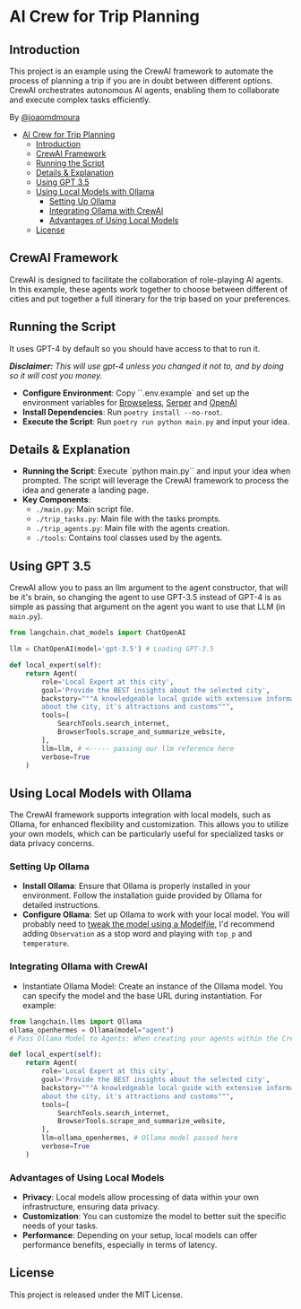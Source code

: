# AI Crew for Trip Planning

## Introduction

This project is an example using the CrewAI framework to automate the process of planning a trip if you are in doubt between different options. CrewAI orchestrates autonomous AI agents, enabling them to collaborate and execute complex tasks efficiently.

By [@joaomdmoura](https://x.com/joaomdmoura)

- [AI Crew for Trip Planning](#ai-crew-for-trip-planning)
  - [Introduction](#introduction)
  - [CrewAI Framework](#crewai-framework)
  - [Running the Script](#running-the-script)
  - [Details \& Explanation](#details--explanation)
  - [Using GPT 3.5](#using-gpt-35)
  - [Using Local Models with Ollama](#using-local-models-with-ollama)
    - [Setting Up Ollama](#setting-up-ollama)
    - [Integrating Ollama with CrewAI](#integrating-ollama-with-crewai)
    - [Advantages of Using Local Models](#advantages-of-using-local-models)
  - [License](#license)

## CrewAI Framework

CrewAI is designed to facilitate the collaboration of role-playing AI agents. In this example, these agents work together to choose between different of cities and put together a full itinerary for the trip based on your preferences.

## Running the Script

It uses GPT-4 by default so you should have access to that to run it.

***Disclaimer:** This will use gpt-4 unless you changed it
not to, and by doing so it will cost you money.*

- **Configure Environment**: Copy ``.env.example` and set up the environment variables for [Browseless](https://www.browserless.io/), [Serper](https://serper.dev/) and [OpenAI](https://platform.openai.com/api-keys)
- **Install Dependencies**: Run `poetry install --no-root`.
- **Execute the Script**: Run `poetry run python main.py` and input your idea.

## Details & Explanation

- **Running the Script**: Execute `python main.py`` and input your idea when prompted. The script will leverage the CrewAI framework to process the idea and generate a landing page.
- **Key Components**:
  - `./main.py`: Main script file.
  - `./trip_tasks.py`: Main file with the tasks prompts.
  - `./trip_agents.py`: Main file with the agents creation.
  - `./tools`: Contains tool classes used by the agents.

## Using GPT 3.5

CrewAI allow you to pass an llm argument to the agent constructor, that will be it's brain, so changing the agent to use GPT-3.5 instead of GPT-4 is as simple as passing that argument on the agent you want to use that LLM (in `main.py`).

```python
from langchain.chat_models import ChatOpenAI

llm = ChatOpenAI(model='gpt-3.5') # Loading GPT-3.5

def local_expert(self):
    return Agent(
        role='Local Expert at this city',
        goal='Provide the BEST insights about the selected city',
        backstory="""A knowledgeable local guide with extensive information
        about the city, it's attractions and customs""",
        tools=[
            SearchTools.search_internet,
            BrowserTools.scrape_and_summarize_website,
        ],
        llm=llm, # <----- passing our llm reference here
        verbose=True
    )
```

## Using Local Models with Ollama

The CrewAI framework supports integration with local models, such as Ollama, for enhanced flexibility and customization. This allows you to utilize your own models, which can be particularly useful for specialized tasks or data privacy concerns.

### Setting Up Ollama

- **Install Ollama**: Ensure that Ollama is properly installed in your environment. Follow the installation guide provided by Ollama for detailed instructions.
- **Configure Ollama**: Set up Ollama to work with your local model. You will probably need to [tweak the model using a Modelfile](https://github.com/jmorganca/ollama/blob/main/docs/modelfile.md), I'd recommend adding `Observation` as a stop word and playing with `top_p` and `temperature`.

### Integrating Ollama with CrewAI

- Instantiate Ollama Model: Create an instance of the Ollama model. You can specify the model and the base URL during instantiation. For example:

```python
from langchain.llms import Ollama
ollama_openhermes = Ollama(model="agent")
# Pass Ollama Model to Agents: When creating your agents within the CrewAI framework, you can pass the Ollama model as an argument to the Agent constructor. For instance:

def local_expert(self):
    return Agent(
        role='Local Expert at this city',
        goal='Provide the BEST insights about the selected city',
        backstory="""A knowledgeable local guide with extensive information
        about the city, it's attractions and customs""",
        tools=[
            SearchTools.search_internet,
            BrowserTools.scrape_and_summarize_website,
        ],
        llm=ollama_openhermes, # Ollama model passed here
        verbose=True
    )
```

### Advantages of Using Local Models

- **Privacy**: Local models allow processing of data within your own infrastructure, ensuring data privacy.
- **Customization**: You can customize the model to better suit the specific needs of your tasks.
- **Performance**: Depending on your setup, local models can offer performance benefits, especially in terms of latency.

## License

This project is released under the MIT License.
